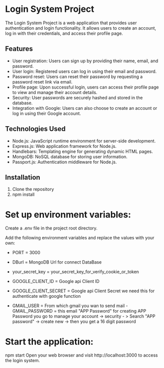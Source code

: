 # Login System Project

The Login System Project is a web application that provides user authentication and login functionality. It allows users to create an account, log in with their credentials, and access their profile page.

## Features

- User registration: Users can sign up by providing their name, email, and password.
- User login: Registered users can log in using their email and password.
- Password reset: Users can reset their password by requesting a password reset link via email.
- Profile page: Upon successful login, users can access their profile page to view and manage their account details.
- Security: User passwords are securely hashed and stored in the database.
- Integration with Google: Users can also choose to create an account or log in using their Google account.

## Technologies Used

- Node.js: JavaScript runtime environment for server-side development.
- Express.js: Web application framework for Node.js.
- Handlebars: Templating engine for generating dynamic HTML pages.
- MongoDB: NoSQL database for storing user information.
- Passport.js: Authentication middleware for Node.js.


## Installation

1. Clone the repository
2. npm install

# Set up environment variables:

Create a .env file in the project root directory.

Add the following environment variables and replace the values with your own:

- PORT = 3000
- DBurl = MongoDB Url for connect DataBase
- your_secret_key = your_secret_key_for_verify_cookie_or_token

- GOOGLE_CLIENT_ID = Google api Client ID 
- GOOGLE_CLIENT_SECRET = Google api Client Secret we need this for authenticate with google function

- GMAIL_USER = From which gmail you wan to send mail
-GMAIL_PASSWORD = this email "APP Password" for creating APP Password you go to manage your account -> security -                    > Search "APP password" -> create new -> then you get a 16 digit password

# Start the application:

npm start
Open your web browser and visit http://localhost:3000 to access the login system.
